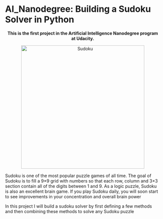 <p align="center"><h1>AI_Nanodegree: Building a Sudoku Solver in Python</h1></p>
<P align="center"><b>This is the first project in the Artificial Intelligence Nanodegree program at Udacity.</b></P>

<p align="center">
  <img width="400" height="400" src="https://github.com/Lawrence-Krukrubo/AI_Nanodegree_Project_Sudoku/blob/master/image/sudoku.png?raw=true" alt="Sudoku">
</p>
<p>Sudoku is one of the most popular puzzle games of all time. The goal of Sudoku is to fill a 9×9 grid with numbers so that each row, column and 3×3 section contain all of the digits between 1 and 9. As a logic puzzle, Sudoku is also an excellent brain game. If you play Sudoku daily, you will soon start to see improvements in your concentration and overall brain power</p>
<p>In this project I will build a sudoku solver by first defining a few methods and then combining these methods to solve any Sudoku puzzle</p>

